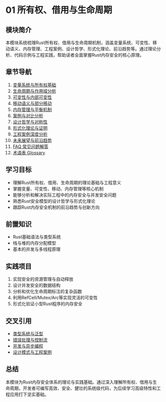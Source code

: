 # 01 所有权、借用与生命周期

## 模块简介

本模块系统梳理Rust所有权、借用与生命周期机制，涵盖变量系统、可变性、移动语义、内存管理、工程案例、设计哲学、形式化理论、前沿趋势等。通过理论分析、代码示例与工程实践，帮助读者全面掌握Rust内存安全的核心原理。

## 章节导航

1. [变量系统与所有权基础](./01_variable_and_ownership.md)
2. [生命周期与作用域分析](./02_lifetime_and_scope.md)
3. [可变性与内部可变性](./03_mutability_and_interior.md)
4. [移动语义与部分移动](./04_move_and_partial_move.md)
5. [内存管理与平衡机制](./05_memory_management_and_balance.md)
6. [案例与对比分析](./07_case_and_comparison.md)
7. [设计哲学与对称性](./08_design_philosophy_and_symmetry.md)
8. [形式化理论与证明](./09_formal_theory_and_proof.md)
9. [工程案例深度分析](./10_engineering_case_studies.md)
10. [未来展望与前沿趋势](./11_future_trends_and_outlook.md)
11. [FAQ 常见问题解答](./FAQ.md)
12. [术语表 Glossary](./Glossary.md)

## 学习目标

- 理解Rust所有权、借用、生命周期的理论基础与工程意义
- 掌握变量、可变性、移动、内存管理等核心机制
- 能够分析和解决实际工程中的内存安全与并发安全问题
- 熟悉Rust安全模型的设计哲学与形式化理论
- 跟踪Rust内存安全机制的前沿趋势与创新方向

## 前置知识

- Rust基础语法与类型系统
- 栈与堆的内存分配模型
- 基本的并发与多线程原理

## 实践项目

1. 实现安全的资源管理与自动释放
2. 设计并发安全的数据结构
3. 分析和优化生命周期标注的复杂函数
4. 利用RefCell/Mutex/Arc等实现灵活的可变性
5. 形式化验证小型Rust程序的内存安全

## 交叉引用

- [类型系统与泛型](../02_type_system/)
- [错误处理与控制流](../03_control_flow/)
- [并发与异步编程](../05_concurrency/)
- [设计模式与工程案例](../09_design_patterns/)

## 总结

本模块为Rust内存安全体系的理论与实践基础。通过深入理解所有权、借用与生命周期，开发者可编写高效、安全、健壮的系统级代码，为后续学习高级特性和工程应用打下坚实基础。
